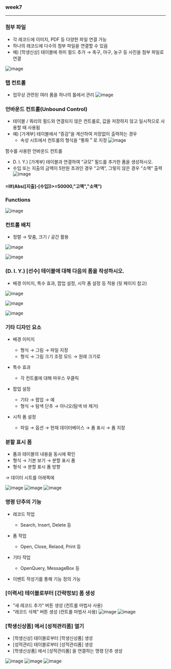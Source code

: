 
### week7
----------------
### 첨부 파일
- 각 레코드에 이미지, PDF 등 다양한 파일 연결 가능
- 하나의 레코드에 다수의 첨부 파일을 연결할 수 있음
- 예) [학생신상] 테이블에 취미 필드 추가 → 축구, 야구, 농구 등 사진을 첨부 파일로 연결

![image](https://user-images.githubusercontent.com/97229292/167518053-4a829f5a-bbb1-4738-9c73-7cf70e242aba.png)

### 탭 컨트롤
- 업무상 관련된 여러 폼을 하나의 틀에서 관리
![image](https://user-images.githubusercontent.com/97229292/167518326-1a39a4f1-0cbf-4618-b740-58139aefa9d4.png)


### 언바운드 컨트롤(Unbound Control)
 - 테이블 / 쿼리의 필드와 연결되지 않은 컨트롤로, 값을 저장하지 않고 일시적으로 사용할 때 사용됨
 - 예) [가계부] 테이블에서 “증감“을 계산하여 저장없이 출력하는 경우
    - 속성 시트에서 컨트롤의 형식을 “통화＂로 지정
![image](https://user-images.githubusercontent.com/97229292/167518867-699106b8-53c9-4298-ac67-672b48b95740.png)

함수를 사용한 언바운드 컨트롤
- D. I. Y.) [가계부] 테이블과 연결하여 “규모” 필드를 추가한 폼을 생성하시오.
 - 수입 또는 지출의 금액이 5만원 초과인 경우 “고액“, 그렇지 않은 경우 “소액“ 출력
![image](https://user-images.githubusercontent.com/97229292/167519663-8c0810f1-067d-42a8-83fc-006ded40be20.png)


#### =IIf(Abs([지출]-[수입])>=50000,"고액","소액")


### Functions
![image](https://user-images.githubusercontent.com/97229292/167519757-56123f95-7496-4007-b80e-623ef6aea040.png)

### 컨트롤 배치
- 정렬 → 맞춤,  크기 / 공간 활용

![image](https://user-images.githubusercontent.com/97229292/167520356-44572fa1-fc93-477f-bbed-68955156f4b4.png)

![image](https://user-images.githubusercontent.com/97229292/167520318-f7fa2fc0-df32-4c62-ab18-8f6af84f8490.png)

### (D. I. Y.) [선수] 테이블에 대해 다음의 폼을 작성하시오.
- 배경 이미지, 특수 효과, 팝업 설정, 시작 폼 설정 등 적용 (뒷 페이지 참고)

![image](https://user-images.githubusercontent.com/97229292/167520555-2c9b39c1-eaf1-450f-b54d-490831636258.png)


![image](https://user-images.githubusercontent.com/97229292/167520943-6b19a42b-8158-4a3f-a615-b6a1d1075c9c.png)

![image](https://user-images.githubusercontent.com/97229292/167521072-d2ec4f35-c2d6-401a-bdd4-d3774eacc915.png)

### 기타 디자인 요소
- 배경 이미지
  - 형식 → 그림 → 파일 지정
  - 형식 → 그림 크기 조정 모드 → 원래 크기로
 
- 특수 효과
   - 각 컨트롤에 대해 마우스 우클릭

- 팝업 설정
     - 기타 → 팝업 → 예
     - 형식 → 탐색 단추 → 아니오(탐색 바 제거)

- 시작 폼 설정
     - 파일 → 옵션 → 현재 데이터베이스 → 폼 표시 → 폼 지정

### 분할 표시 폼
 - 폼과 테이블의 내용을 동시에 확인
 - 형식 → 기본 보기 → 분할 표시 폼
 - 형식 → 분할 표시 폼 방향

→ 데이터 시트를 아래쪽에


![image](https://user-images.githubusercontent.com/97229292/167521292-96f79364-95cf-4966-9e33-5a73bebecac9.png)
![image](https://user-images.githubusercontent.com/97229292/167521337-d28c05c6-1483-4c0d-849b-fbe49b6616d3.png)
![image](https://user-images.githubusercontent.com/97229292/167521390-f7614dfa-7247-455b-be1c-c455cb78fc04.png)

### 명령 단추의 기능
- 레코드 작업
  - Search, Insert, Delete 등
- 폼 작업
  - Open, Close, Relaod, Print 등
- 기타 작업
  - OpenQuery, MessageBox 등

- 이벤트 작성기를 통해 기능 정의 가능



 ### [이력서] 테이블로부터 [간략정보] 폼 생성
- “새 레코드 추가“ 버튼 생성 (컨트롤 마법사 사용)
- “레코드 삭제“ 버튼 생성 (컨트롤 마법사 사용)
![image](https://user-images.githubusercontent.com/97229292/167522541-34cc0795-8e28-428f-8fd3-8a967786d1df.png)
![image](https://user-images.githubusercontent.com/97229292/167522887-2d4661b0-4c91-4698-897e-2b8a6c7a1362.png)

### [학생신상폼] 에서 [성적관리폼] 열기
- [학생신상] 테이블로부터 [학생신상폼] 생성
- [성적관리] 테이블로부터 [성적관리폼] 생성
- [학생신상폼] 에서 [성적관리폼] 을 연결하는 명령 단추 생성

![image](https://user-images.githubusercontent.com/97229292/167523011-0620a020-acae-4e1c-a052-0fda5e1bb429.png)
![image](https://user-images.githubusercontent.com/97229292/167523033-747b0ff4-36c9-40f5-8158-766b8f312f7f.png)
![image](https://user-images.githubusercontent.com/97229292/167523051-59e8bba6-60d5-4702-9a97-5b56be774442.png)



